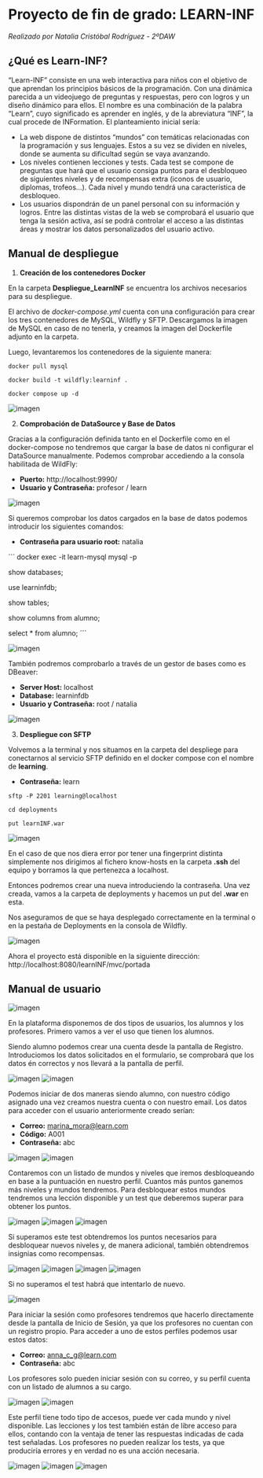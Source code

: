 # Proyecto de fin de grado: LEARN-INF

*Realizado por Natalia Cristóbal Rodríguez - 2ºDAW*

## ¿Qué es Learn-INF?

“Learn-INF” consiste en una web interactiva para niños con el objetivo de que aprendan los principios básicos de la programación. Con una dinámica parecida a un videojuego de preguntas y respuestas, pero con logros y un diseño dinámico para ellos. El nombre es una combinación de la palabra “Learn”, cuyo significado es aprender en inglés, y de la abreviatura “INF”, la cual procede de INFormation. El planteamiento inicial sería:

 - La web dispone de distintos “mundos” con temáticas relacionadas con la programación y sus lenguajes. Estos a su vez se dividen en niveles, donde se aumenta su dificultad según se vaya avanzando.
 - Los niveles contienen lecciones y tests. Cada test se compone de preguntas que hará que el usuario consiga puntos para el desbloqueo de siguientes niveles y de recompensas extra (iconos de usuario, diplomas, trofeos…). Cada nivel y mundo tendrá una característica de desbloqueo. 
  - Los usuarios dispondrán de un panel personal con su información y logros. Entre las distintas vistas de la web se comprobará el usuario que tenga la sesión activa, así se podrá controlar el acceso a las distintas áreas y mostrar los datos personalizados del usuario activo.


## Manual de despliegue

 1. **Creación de los contenedores Docker**

En la carpeta **Despliegue_LearnINF** se encuentra los archivos necesarios para su despliegue.

El archivo de *docker-compose.yml* cuenta con una configuración para crear los tres contenedores de MySQL, Wildfly y SFTP. Descargamos la imagen de MySQL en caso de no tenerla, y creamos la imagen del Dockerfile adjunto en la carpeta. 

Luego, levantaremos los contenedores de la siguiente manera:

```docker
docker pull mysql

docker build -t wildfly:learninf .

docker compose up -d
```

![imagen](Capturas/Docker1.png)

 2. **Comprobación de DataSource y Base de Datos**

Gracias a la configuración definida tanto en el Dockerfile como en el docker-compose no tendremos que cargar la base de datos ni configurar el DataSource manualmente. Podemos comprobar accediendo a la consola habilitada de WildFly:

 - **Puerto:** http://localhost:9990/
 - **Usuario y Contraseña:** profesor / learn

![imagen](Capturas/DataSource1.png)


Si queremos comprobar los datos cargados en la base de datos podemos introducir los siguientes comandos: 

 - **Contraseña para usuario root:** natalia

 ´´´
  docker exec -it learn-mysql mysql -p

  show databases;

  use learninfdb;

  show tables;

  show columns from alumno;

  select * from alumno;
 ´´´

 ![imagen](Capturas/MySQL1.png)

También podremos comprobarlo a través de un gestor de bases como es DBeaver:

 - **Server Host:** localhost
 - **Database:** learninfdb
 - **Usuario y Contraseña:** root / natalia

 ![imagen](Capturas/MySQL2.png)

 3. **Despliegue con SFTP**

 Volvemos a la terminal y nos situamos en la carpeta del despliege para conectarnos al servicio SFTP definido en el docker compose con el nombre de **learning**.

 - **Contraseña:** learn

```
sftp -P 2201 learning@localhost

cd deployments

put learnINF.war
```

![imagen](Capturas/SFTP1.png)

En el caso de que nos diera error por tener una fingerprint distinta simplemente nos dirigimos al fichero know-hosts en la carpeta **.ssh** del equipo y borramos la que pertenezca a localhost. 

Entonces podremos crear una nueva introduciendo la contraseña. Una vez creada, vamos a la carpeta de deployments y hacemos un put del **.war** en esta. 

Nos aseguramos de que se haya desplegado correctamente en la terminal o en la pestaña de Deployments en la consola de Wildfly. 

![imagen](Capturas/SFTP2.png)

Ahora el proyecto está disponible en la siguiente dirección:
http://localhost:8080/learnINF/mvc/portada


## Manual de usuario

![imagen](Capturas/Portada.png)

En la plataforma disponemos de dos tipos de usuarios, los alumnos y los profesores. Primero vamos a ver el uso que tienen los alumnos.

Siendo alumno podemos crear una cuenta desde la pantalla de Registro. Introduciomos los datos solicitados en el formulario, se comprobará que los datos én correctos y nos llevará a la pantalla de perfil.

![imagen](Capturas/Alumno1.png)
![imagen](Capturas/Alumno4.png)

Podemos iniciar de dos maneras siendo alumno, con nuestro código asignado una vez creamos nuestra cuenta o con nuestro email. Los datos para acceder con el usuario anteriormente creado serían:

 - **Correo:** marina_mora@learn.com
 - **Código:** A001
 - **Contraseña:** abc

![imagen](Capturas/Alumno2.png)
![imagen](Capturas/Alumno3.png)

Contaremos con un listado de mundos y niveles que iremos desbloqueando en base a la puntuación en nuestro perfil. Cuantos más puntos ganemos más niveles y mundos tendremos. Para desbloquear estos mundos tendremos una lección disponible y un test que deberemos superar para obtener los puntos.

![imagen](Capturas/Alumno6.png)
![imagen](Capturas/Alumno7.png)
![imagen](Capturas/Alumno8.png)

Si superamos este test obtendremos los puntos necesarios para desbloquear nuevos niveles y, de manera adicional, también obtendremos insignias como recompensas.

![imagen](Capturas/Alumno10.png)
![imagen](Capturas/Alumno11.png)
![imagen](Capturas/Alumno12.png)
![imagen](Capturas/Alumno13.png)

Si no superamos el test habrá que intentarlo de nuevo.

![imagen](Capturas/Alumno9.png)

Para iniciar la sesión como profesores tendremos que hacerlo directamente desde la pantalla de Inicio de Sesión, ya que los profesores no cuentan con un registro propio. Para acceder a uno de estos perfiles podemos usar estos datos:

 - **Correo:** anna_c_g@learn.com
 - **Contraseña:** abc

Los profesores solo pueden iniciar sesión con su correo, y su perfil cuenta con un listado de alumnos a su cargo.

![imagen](Capturas/Profesor1.png)
![imagen](Capturas/Profesor2.png)

Este perfil tiene todo tipo de accesos, puede ver cada mundo y nivel disponible. Las lecciones y los test también están de libre acceso para ellos, contando con la ventaja de tener las respuestas indicadas de cada test señaladas. Los profesores no pueden realizar los tests, ya que produciría errores y en verdad no es una acción necesaria.

![imagen](Capturas/Profesor4.png)
![imagen](Capturas/Profesor5.png)
![imagen](Capturas/Profesor6.png)